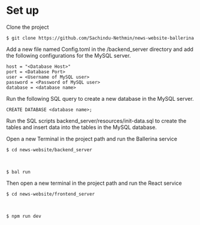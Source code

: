 <h1>Set up</h1>



Clone the project

    $ git clone https://github.com/Sachindu-Nethmin/news-website-ballerina

Add a new file named Config.toml in the /backend_server directory and add the following configurations for the MySQL server.
    
    host = "<Database Host>"
    port = <Database Port>
    user = <Username of MySQL user>
    password = <Password of MySQL user>
    database = <database name>

 Run the following SQL query to create a new database in the MySQL server.

    CREATE DATABASE <database name>;

Run the SQL scripts backend_server/resources/init-data.sql to create the tables and insert data into the tables in the MySQL database.

Open a new Terminal in the project path and run the Ballerina service

    $ cd news-website/backend_server
<br>
    
    $ bal run

Then open a new terminal in the project path and run the React service
    
    $ cd news-website/frontend_server
<br>
    
    $ npm run dev

   
